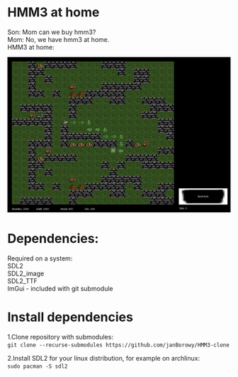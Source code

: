 # HMM3 at home
Son: Mom can we buy hmm3? \
Mom: No, we have hmm3 at home. \
HMM3 at home: 

![image](demo_img.png)

# Dependencies:
Required on a system:\
SDL2\
SDL2_image\
SDL2_TTF\
ImGui - included with git submodule
# Install dependencies
1.Clone repository with submodules:\
`git clone --recurse-submodules https://github.com/janBorowy/HMM3-clone`

2.Install SDL2 for your linux distribution, for example on archlinux:\
`sudo pacman -S sdl2`